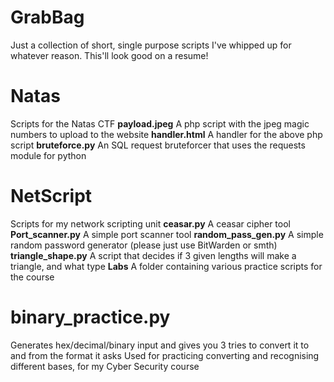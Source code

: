 # GrabBag
Just a collection of short, single purpose scripts I've whipped up for whatever reason. This'll look good on a resume!

# Natas
Scripts for the Natas CTF
	**payload.jpeg**
		A php script with the jpeg magic numbers to upload to the website
	**handler.html**
		A handler for the above php script
	**bruteforce.py**
		An SQL request bruteforcer that uses the requests module for python
		
# NetScript
Scripts for my network scripting unit
	**ceasar.py**
		A ceasar cipher tool
	**Port_scanner.py**
		A simple port scanner tool
	**random_pass_gen.py**
		A simple random password generator (please just use BitWarden or smth)
	**triangle_shape.py**
		A script that decides if 3 given lengths will make a triangle, and what type
	**Labs**
		A folder containing various practice scripts for the course

# binary_practice.py
Generates hex/decimal/binary input and gives you 3 tries to convert it to and from the format it asks
Used for practicing converting and recognising different bases, for my Cyber Security course
